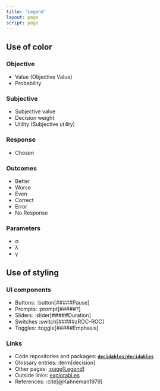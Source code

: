 ```yaml
---
title: 'Legend'
layout: page
script: page
---
```


## Use of color

### Objective 

<ul class="pro-legend">
  <li class="x">
    <span class="key value">Value</span>
    (<span class="key objectivevalue">Objective Value</span>)
  </li>
  <li class="p">
    <span class="key probability">Probability</span>
  </li>
</ul>

### Subjective

<ul class="pro-legend">
  <li class="v">
    <span class="key subjectivevalue">Subjective value</span>
  </li>
  <li class="w">
    <span class="key decisionweight">Decision weight</span>
  </li>
  <li class="u">
    <span class="key utility">Utility</span>
    (<span class="key subjectiveutility">Subjective utility</span>)
  </li>
</ul>

### Response

<ul class="pro-legend">
  <li class="chosen">
    <span class="key chosen">Chosen</span>
  </li>
</ul>


### Outcomes

<ul class="pro-legend">
  <li class="better">
    <span class="key better">Better</span>
  </li>
  <li class="worse">
    <span class="key worse">Worse</span>
  </li>
  <li class="even">
    <span class="key even">Even</span>
  </li>
  <li class="correct">
    <span class="key correct">Correct</span>
  </li>
  <li class="error">
    <span class="key error">Error</span>
  </li>
  <li class="nr">
    <span class="key noresponse">No Response</span>
  </li>
</ul>

### Parameters

<ul class="pro-legend">
  <li class="a">
    <span class="key α">α</span>
  </li>
  <li class="l">
    <span class="key λ">λ</span>
  </li>
  <li class="g">
    <span class="key γ">γ</span>
  </li>
</ul>

## Use of styling

### UI components

- Buttons: :button[#####Pause]
- Prompts: :prompt[#####?]
- Sliders: :slider[#####Duration]
- Switches :switch[#####<span class="math-var">z</span>ROC-ROC]
- Toggles: :toggle[#####Emphasis]

### Links

- Code repositories and packages:
  [**`decidables/decidables`**](https://github.com/decidables/decidables)
- Glossary entries: :term[decision]
- Other pages: [:page[Legend]](legend.html)
- Outside links: [explorabl.es](https://explorabl.es/)
- References: :cite[@Kahneman1979]
